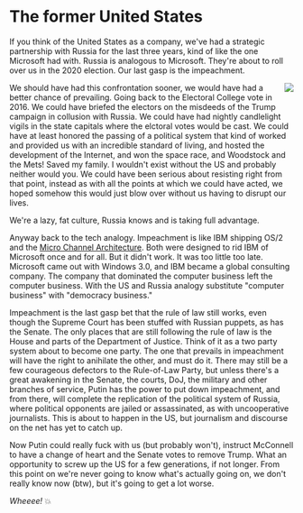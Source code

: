 # The former United States
If you think of the United States as a company, we've had a strategic partnership with Russia for the last three years, kind of like the one Microsoft had with. Russia is analogous to Microsoft. They're about to roll over us in the 2020 election. Our last gasp is the impeachment. 

<img src="http://scripting.com/images/2019/12/13/uncleSamAllYourBase.png" border="0" align="right">We should have had this confrontation sooner, we would have had a better chance of prevailing. Going back to the Electoral College vote in 2016. We could have briefed the electors on the misdeeds of the Trump campaign in collusion with Russia. We could have had nightly candlelight vigils in the state capitals where the elctoral votes would be cast. We could have at least honored the passing of a political system that kind of worked and provided us with an incredible standard of living, and hosted the development of the Internet, and won the space race, and Woodstock and the Mets! Saved my family. I wouldn't exist without the US and probably neither would you. We could have been serious about resisting right from that point, instead as with all the points at which we could have acted, we hoped somehow this would just blow over without us having to disrupt our lives. 

We're a lazy, fat culture, Russia knows and is taking full advantage. 

Anyway back to the tech analogy. Impeachment is like IBM shipping OS/2 and the <a href="https://duckduckgo.com/?q=micro+channel+architecture&t=h_&ia=web">Micro Channel Architecture</a>. Both were designed to rid IBM of Microsoft once and for all. But it didn't work. It was too little too late. Microsoft came out with Windows 3.0, and IBM became a global consulting company. The company that dominated the computer business left the computer business. With the US and Russia analogy substitute "computer business" with "democracy business."

Impeachment is the last gasp bet that the rule of law still works, even though the Supreme Court has been stuffed with Russian puppets, as has the Senate. The only places that are still following the rule of law is the House and parts of the Department of Justice. Think of it as a two party system about to become one party. The one that prevails in impeachment will have the right to anihilate the other, and must do it.  There may still be a few courageous defectors to the Rule-of-Law Party, but unless there's a great awakening in the Senate, the courts, DoJ, the military and other branches of service, Putin has the power to put down impeachment, and from there, will complete the replication of the political system of Russia, where political opponents are jailed or assassinated, as with uncooperative journalists. This is about to happen in the US, but journalism and discourse on the net has yet to catch up.  

Now Putin could really fuck with us (but probably won't), instruct McConnell to have a change of heart and the Senate votes to remove Trump. What an opportunity to screw up the US for a few generations, if not longer. From this point on we're never going to know what's actually going on, we don't really know now (btw), but it's going to get a lot worse. 

<i>Wheeee!</i> :boom:

